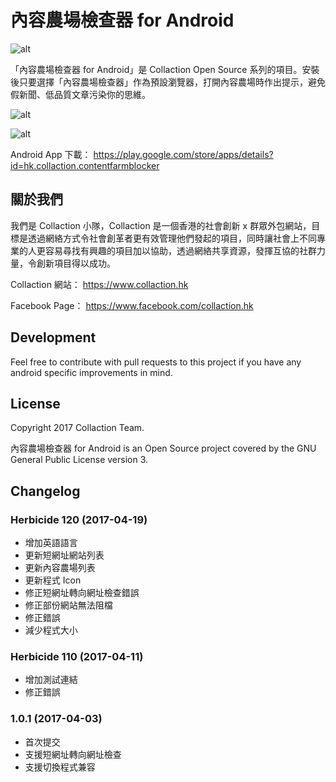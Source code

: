 # 內容農場檢查器 for Android

![alt](https://raw.githubusercontent.com/collaction/ContentFarmDetectorAndroid/master/google-cover.png)

「內容農場檢查器 for Android」是 Collaction Open Source 系列的項目。安裝後只要選擇「內容農場檢查器」作為預設瀏覽器，打開內容農場時作出提示，避免假新聞、低品質文章污染你的思維。

![alt](https://raw.githubusercontent.com/collaction/ContentFarmDetectorAndroid/master/Screen001.jpg)

![alt](https://raw.githubusercontent.com/collaction/ContentFarmDetectorAndroid/master/Screen001.jpg)

Android App 下載：
https://play.google.com/store/apps/details?id=hk.collaction.contentfarmblocker

## 關於我們

我們是 Collaction 小隊，Collaction 是一個香港的社會創新 x 群眾外包網站，目標是透過網絡方式令社會創革者更有效管理他們發起的項目，同時讓社會上不同專業的人更容易尋找有興趣的項目加以協助，透過網絡共享資源，發揮互協的社群力量，令創新項目得以成功。

Collaction 網站：
https://www.collaction.hk

Facebook Page：
https://www.facebook.com/collaction.hk

## Development
Feel free to contribute with pull requests to this project if you have any android specific improvements in mind.

## License
Copyright 2017 Collaction Team. 

內容農場檢查器 for Android is an Open Source project covered by the GNU General Public License version 3.

## Changelog
### Herbicide 120 (2017-04-19)
* 增加英語語言
* 更新短網址網站列表
* 更新內容農場列表
* 更新程式 Icon
* 修正短網址轉向網址檢查錯誤
* 修正部份網站無法阻檔
* 修正錯誤
* 減少程式大小

### Herbicide 110 (2017-04-11)
* 增加測試連結
* 修正錯誤

### 1.0.1 (2017-04-03)
* 首次提交
* 支援短網址轉向網址檢查
* 支援切換程式兼容